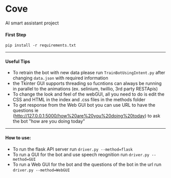 # Cove
AI smart assistant project

#### First Step
```
pip install -r requirements.txt
```
------------------------

#### Useful Tips
  - To retrain the bot with new data please run ```TrainBotUsingIntent.py``` after changing ```data.json``` with required information
  - the Tkinter GUI supports threading so fucntions can always be running in parallel to the animations (ex. selinium, twillio, 3rd party RESTApis)
  - To change the look and feel of the webGUI, all you need to do is edit the CSS and HTML in the index and .css files in the methods folder
  - To get response from the Web GUI bot you can use URL to have the questions ie (http://127.0.0.1:5000/how%20are%20you%20doing%20today) to ask the bot "how are you doing today"
------------------------

#### How to use:
- To run the flask API server run ```driver.py --method=flask```
- To run a GUI for the bot and use speech reognition run ```driver.py --method=GUI```
- To run a Web GUI for the bot and the questions of the bot in the url run ```driver.py --method=WebGUI```



